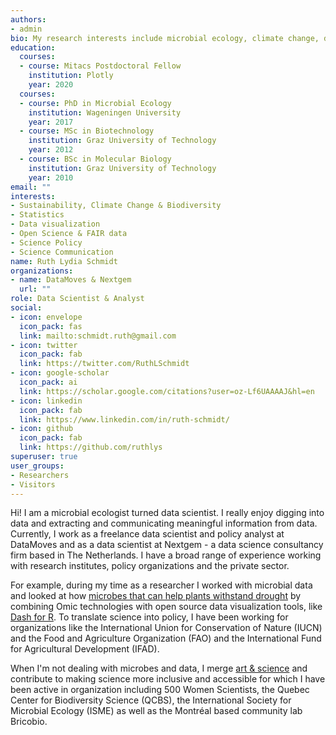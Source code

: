 ```yaml
---
authors:
- admin
bio: My research interests include microbial ecology, climate change, data science and data visualization.
education:
  courses:
  - course: Mitacs Postdoctoral Fellow  
    institution: Plotly
    year: 2020
  courses:
  - course: PhD in Microbial Ecology
    institution: Wageningen University
    year: 2017
  - course: MSc in Biotechnology
    institution: Graz University of Technology
    year: 2012
  - course: BSc in Molecular Biology
    institution: Graz University of Technology
    year: 2010
email: ""
interests:
- Sustainability, Climate Change & Biodiversity
- Statistics
- Data visualization
- Open Science & FAIR data
- Science Policy
- Science Communication
name: Ruth Lydia Schmidt
organizations:
- name: DataMoves & Nextgem
  url: ""
role: Data Scientist & Analyst
social:
- icon: envelope
  icon_pack: fas
  link: mailto:schmidt.ruth@gmail.com
- icon: twitter
  icon_pack: fab
  link: https://twitter.com/RuthLSchmidt
- icon: google-scholar
  icon_pack: ai
  link: https://scholar.google.com/citations?user=oz-Lf6UAAAAJ&hl=en
- icon: linkedin
  icon_pack: fab
  link: https://www.linkedin.com/in/ruth-schmidt/
- icon: github
  icon_pack: fab
  link: https://github.com/ruthlys
superuser: true
user_groups:
- Researchers
- Visitors
---
```


Hi! I am a microbial ecologist turned data scientist. I really enjoy digging into data and extracting and communicating meaningful information from data. Currently, I work as a freelance data scientist and policy analyst at DataMoves and as a data scientist at Nextgem - a data science consultancy firm based in The Netherlands. I have a broad range of experience working with research institutes, policy organizations and the private sector.

For example, during my time as a researcher I worked with microbial data and looked at how [microbes that can help plants withstand drought](https://theconversation.com/microbial-aromas-might-save-crops-from-drought-103960) by combining Omic technologies with open source data visualization tools, like [Dash for R](https://medium.com/plotly/announcing-dash-for-r-82dce99bae13). To translate science into policy, I have been working for organizations like the International Union for Conservation of Nature (IUCN) and the Food and Agriculture Organization (FAO) and the International Fund for Agricultural Development (IFAD).

When I'm not dealing with microbes and data, I merge [art & science](https://www.sciartmagazine.com/the-art-of-microbial-communication.html) and contribute to making science more inclusive and accessible for which I have been active in organization including 500 Women Scientists, the Quebec Center for Biodiversity Science (QCBS), the International Society for Microbial Ecology (ISME) as well as the Montréal based community lab Bricobio.
